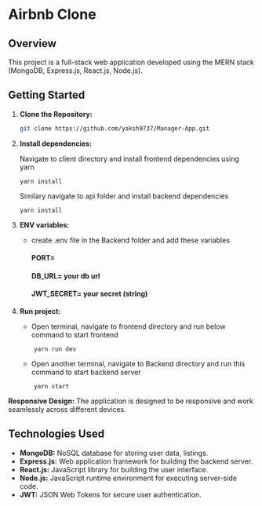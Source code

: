 # Airbnb Clone

## Overview

This project is a full-stack web application developed using the MERN stack (MongoDB, Express.js, React.js, Node.js).

## Getting Started

1. **Clone the Repository:**

   ```bash
   git clone https://github.com/yaksh9737/Manager-App.git

   ```

2. **Install dependencies:**

   Navigate to client directory and install frontend dependencies using yarn

   ```
   yarn install
   ```

   Similary navigate to api folder and install backend dependencies

   ```
   yarn install
   ```

3. **ENV variables:**

   - create .env file in the Backend folder and add these variables

     #### PORT= 

     #### DB_URL= your db url

     #### JWT_SECRET= your secret (string)


4. **Run project:**
   - Open terminal, navigate to frontend directory and run below command to start frontend
   ```
       yarn run dev
   ```
   - Open another terminal, navigate to Backend directory and run this command to start backend server
   ```
       yarn start

 **Responsive Design:** The application is designed to be responsive and work seamlessly across different devices.

## Technologies Used

- **MongoDB:** NoSQL database for storing user data, listings.
- **Express.js:** Web application framework for building the backend server.
- **React.js:** JavaScript library for building the user interface.
- **Node.js:** JavaScript runtime environment for executing server-side code.
- **JWT:** JSON Web Tokens for secure user authentication.
